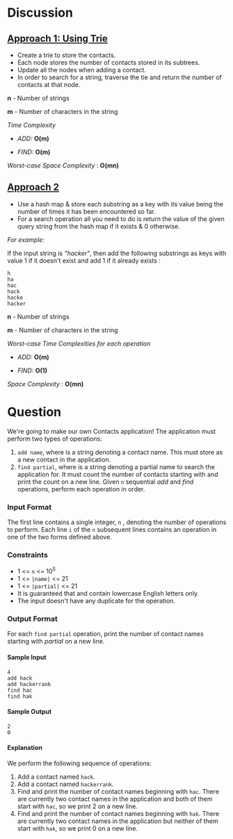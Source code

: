 # Discussion

## [Approach 1: Using Trie](https://github.com/div1090/codemonkeys/blob/master/Cracking%20the%20Coding%20Interview%20Challenges/Tries-%20Contacts/soln_2.cc)
* Create a trie to store the contacts.
* Each node stores the number of contacts stored in its subtrees.
* Update all the nodes when adding a contact.
* In order to search for a string, traverse the tie and return the number of contacts at that node.

**n** - Number of strings

**m** - Number of characters in the string

*Time Complexity*

* *ADD:* **O(m)**

* *FIND:* **O(m)**

*Worst-case Space Complexity* : **O(mn)**


## [Approach 2](https://github.com/div1090/codemonkeys/blob/master/Cracking%20the%20Coding%20Interview%20Challenges/Tries-%20Contacts/soln.cpp)

* Use a hash map & store each substring as a key with its value being the number of times it has been encountered so far. 
* For a search operation all you need to do is return the value of the given query string from the hash map if it exists & 0 otherwise.


*For example:*

If the input string is *"hacker"*, then add the following substrings as keys with value 1 if it doesn't exist and add 1 if it already exists : 
    
    h
    ha
    hac
    hack
    hacke
    hacker


**n** - Number of strings

**m** - Number of characters in the string

*Worst-case Time Complexities for each operation*

* *ADD:* **O(m)**

* *FIND:* **O(1)**

*Space Complexity* : **O(mn)**

# Question

We're going to make our own Contacts application! The application must perform two types of operations:

1) `add name`, where  is a string denoting a contact name. This must store  as a new contact in the application.
2) `find partial`, where  is a string denoting a partial name to search the application for. It must count the number of contacts starting with  and print the count on a new line.
Given `n` sequential *add* and *find* operations, perform each operation in order.

### Input Format

The first line contains a single integer, `n` , denoting the number of operations to perform. 
Each line `i` of the `n` subsequent lines contains an operation in one of the two forms defined above.

### Constraints

* 1 <= `n` <= 10<sup>5</sup>
* 1 <= `|name|` <= 21
* 1 <= `|partial|` <= 21
* It is guaranteed that  and  contain lowercase English letters only.
* The input doesn't have any duplicate  for the  operation.

### Output Format

For each `find partial` operation, print the number of contact names starting with *partial*  on a new line.

#### Sample Input
```
4
add hack
add hackerrank
find hac
find hak
```
#### Sample Output
```
2
0
```

#### Explanation

We perform the following sequence of operations:

1) Add a contact named `hack`.
2) Add a contact named `hackerrank`.
3) Find and print the number of contact names beginning with `hac`. There are currently two contact names in the application and both of them start with `hac`, so we print 2 on a new line.
4) Find and print the number of contact names beginning with `hak`. There are currently two contact names in the application but neither of them start with `hak`, so we print 0 on a new line.
